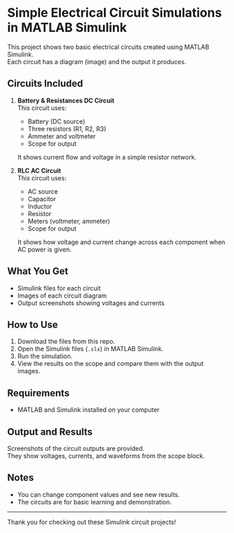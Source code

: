 # Simple Electrical Circuit Simulations in MATLAB Simulink

This project shows two basic electrical circuits created using MATLAB Simulink.  
Each circuit has a diagram (image) and the output it produces.

## Circuits Included

1. **Battery & Resistances DC Circuit**  
   This circuit uses:
   - Battery (DC source)  
   - Three resistors (R1, R2, R3)  
   - Ammeter and voltmeter  
   - Scope for output  

   It shows current flow and voltage in a simple resistor network.

2. **RLC AC Circuit**  
   This circuit uses:
   - AC source  
   - Capacitor  
   - Inductor  
   - Resistor  
   - Meters (voltmeter, ammeter)  
   - Scope for output  

   It shows how voltage and current change across each component when AC power is given.

## What You Get

- Simulink files for each circuit  
- Images of each circuit diagram  
- Output screenshots showing voltages and currents  

## How to Use

1. Download the files from this repo.
2. Open the Simulink files (`.slx`) in MATLAB Simulink.
3. Run the simulation.
4. View the results on the scope and compare them with the output images.

## Requirements

- MATLAB and Simulink installed on your computer

## Output and Results

Screenshots of the circuit outputs are provided.  
They show voltages, currents, and waveforms from the scope block.

## Notes

- You can change component values and see new results.
- The circuits are for basic learning and demonstration.

---

Thank you for checking out these Simulink circuit projects!
